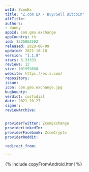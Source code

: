 ```yaml
---
wsId: ZcomEx
title: "Z.com EX - Buy/Sell Bitcoin"
altTitle: 
authors:
- danny
appId: com.gmo.exchange
appCountry: th
idd: 1525862502
released: 2020-08-09
updated: 2021-10-18
version: "1.1.8"
stars: 3.33333
reviews: 12
size: 101959680
website: https://ex.z.com/
repository: 
issue: 
icon: com.gmo.exchange.jpg
bugbounty: 
verdict: custodial
date: 2021-10-27
signer: 
reviewArchive:


providerTwitter: ZcomExchange
providerLinkedIn: 
providerFacebook: ZcomCrypto
providerReddit: 

redirect_from:

---
```

{% include copyFromAndroid.html %}
